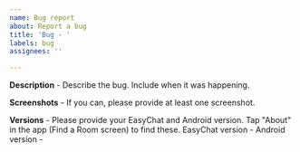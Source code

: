 ```yaml
---
name: Bug report
about: Report a bug
title: 'Bug - '
labels: bug
assignees: ''

---
```


**Description** - Describe the bug. Include when it was happening.




**Screenshots** - If you can, please provide at least one screenshot.





**Versions** - Please provide your EasyChat and Android version. Tap "About" in the app (Find a Room screen) to find these.
EasyChat version - 
Android version -
